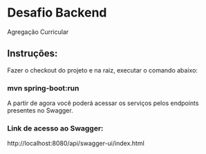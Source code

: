 # Desafio Backend
Agregação Curricular

## Instruções:
Fazer o checkout do projeto e na raiz, executar o comando abaixo:

### mvn spring-boot:run

A partir de agora você poderá acessar os serviços pelos endpoints presentes no Swagger.

### Link de acesso ao Swagger:
http://localhost:8080/api/swagger-ui/index.html
